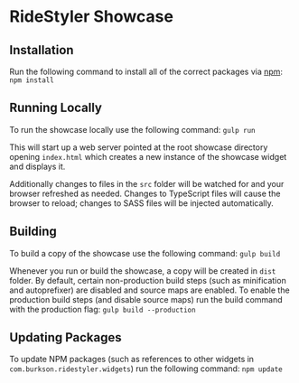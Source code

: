 # RideStyler Showcase

## Installation
Run the following command to install all of the correct packages via [npm](https://www.npmjs.com/):
```npm install```

## Running Locally
To run the showcase locally use the following command:
```gulp run```

This will start up a web server pointed at the root showcase directory opening `index.html` which creates a new instance of the showcase widget and displays it.

Additionally changes to files in the `src` folder will be watched for and your browser refreshed as needed. Changes to TypeScript files will cause the browser to reload; changes to SASS files will be injected automatically.

## Building
To build a copy of the showcase use the following command:
```gulp build```

Whenever you run or build the showcase, a copy will be created in `dist` folder. By default, certain non-production build steps (such as minification and autoprefixer) are disabled and source maps are enabled. To enable the production build steps (and disable source maps) run the build command with the production flag:
```gulp build --production```

## Updating Packages
To update NPM packages (such as references to other widgets in `com.burkson.ridestyler.widgets`) run the following command:
```npm update```
